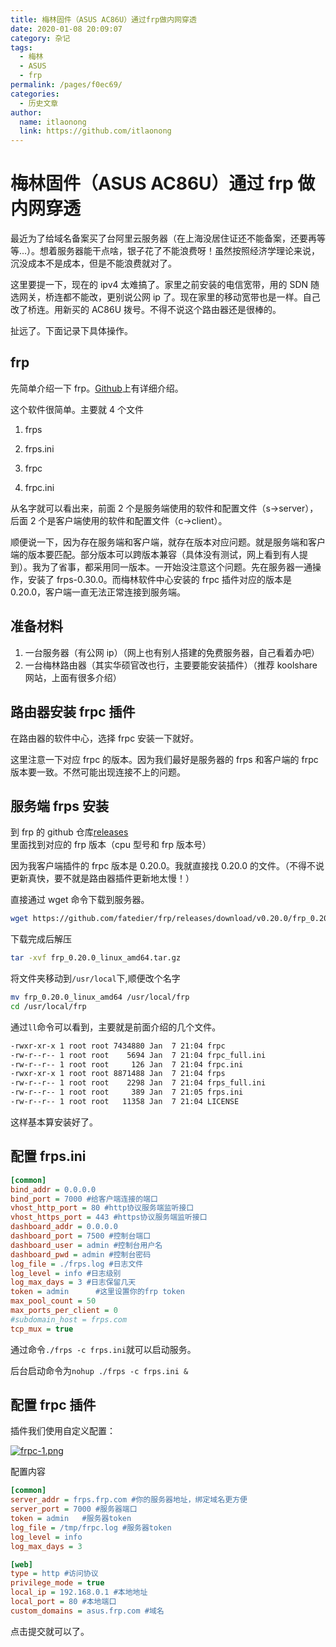 ```yaml
---
title: 梅林固件（ASUS AC86U）通过frp做内网穿透
date: 2020-01-08 20:09:07
category: 杂记
tags:
  - 梅林
  - ASUS
  - frp
permalink: /pages/f0ec69/
categories:
  - 历史文章
author:
  name: itlaonong
  link: https://github.com/itlaonong
---
```


# 梅林固件（ASUS AC86U）通过 frp 做内网穿透

最近为了给域名备案买了台阿里云服务器（在上海没居住证还不能备案，还要再等等...）。想着服务器能干点啥，银子花了不能浪费呀！虽然按照经济学理论来说，沉没成本不是成本，但是不能浪费就对了。

这里要提一下，现在的 ipv4 太难搞了。家里之前安装的电信宽带，用的 SDN 随选网关，桥连都不能改，更别说公网 ip 了。现在家里的移动宽带也是一样。自己改了桥连。用新买的 AC86U 拨号。不得不说这个路由器还是很棒的。

扯远了。下面记录下具体操作。

<!-- more -->

## frp

先简单介绍一下 frp。[Github](https://github.com/fatedier/frp)上有详细介绍。

这个软件很简单。主要就 4 个文件

1. frps

2. frps.ini

3. frpc

4. frpc.ini

从名字就可以看出来，前面 2 个是服务端使用的软件和配置文件（s->server），后面 2 个是客户端使用的软件和配置文件（c->client）。

顺便说一下，因为存在服务端和客户端，就存在版本对应问题。就是服务端和客户端的版本要匹配。部分版本可以跨版本兼容（具体没有测试，网上看到有人提到）。我为了省事，都采用同一版本。一开始没注意这个问题。先在服务器一通操作，安装了 frps-0.30.0。而梅林软件中心安装的 frpc 插件对应的版本是 0.20.0，客户端一直无法正常连接到服务端。

## 准备材料

1. 一台服务器（有公网 ip）（网上也有别人搭建的免费服务器，自己看着办吧）
2. 一台梅林路由器（其实华硕官改也行，主要要能安装插件）（推荐 koolshare 网站，上面有很多介绍）

## 路由器安装 frpc 插件

在路由器的软件中心，选择 frpc 安装一下就好。

这里注意一下对应 frpc 的版本。因为我们最好是服务器的 frps 和客户端的 frpc 版本要一致。不然可能出现连接不上的问题。

## 服务端 frps 安装

到 frp 的 github 仓库[releases](https://github.com/fatedier/frp/releases)里面找到对应的 frp 版本（cpu 型号和 frp 版本号）

因为我客户端插件的 frpc 版本是 0.20.0。我就直接找 0.20.0 的文件。（不得不说更新真快，要不就是路由器插件更新地太慢！）

直接通过 wget 命令下载到服务器。

```bash
wget https://github.com/fatedier/frp/releases/download/v0.20.0/frp_0.20.0_linux_amd64.tar.gz
```

下载完成后解压

```bash
tar -xvf frp_0.20.0_linux_amd64.tar.gz
```

将文件夹移动到`/usr/local`下,顺便改个名字

```bash
mv frp_0.20.0_linux_amd64 /usr/local/frp
cd /usr/local/frp
```

通过`ll`命令可以看到，主要就是前面介绍的几个文件。

```bash
-rwxr-xr-x 1 root root 7434880 Jan  7 21:04 frpc
-rw-r--r-- 1 root root    5694 Jan  7 21:04 frpc_full.ini
-rw-r--r-- 1 root root     126 Jan  7 21:04 frpc.ini
-rwxr-xr-x 1 root root 8871488 Jan  7 21:04 frps
-rw-r--r-- 1 root root    2298 Jan  7 21:04 frps_full.ini
-rw-r--r-- 1 root root     389 Jan  7 21:05 frps.ini
-rw-r--r-- 1 root root   11358 Jan  7 21:04 LICENSE
```

这样基本算安装好了。

## 配置 frps.ini

```ini
[common]
bind_addr = 0.0.0.0
bind_port = 7000 #给客户端连接的端口
vhost_http_port = 80 #http协议服务端监听接口
vhost_https_port = 443 #https协议服务端监听接口
dashboard_addr = 0.0.0.0
dashboard_port = 7500 #控制台端口
dashboard_user = admin #控制台用户名
dashboard_pwd = admin #控制台密码
log_file = ./frps.log #日志文件
log_level = info #日志级别
log_max_days = 3 #日志保留几天
token = admin      #这里设置你的frp token
max_pool_count = 50
max_ports_per_client = 0
#subdomain_host = frps.com
tcp_mux = true
```

通过命令`./frps -c frps.ini`就可以启动服务。

后台启动命令为`nohup ./frps -c frps.ini &`

## 配置 frpc 插件

插件我们使用自定义配置：

[![frpc-1.png](https://i.postimg.cc/GpqHSVVC/frpc-1.png)](https://postimg.cc/CZnhRPwP)

配置内容

```ini
[common]
server_addr = frps.frp.com #你的服务器地址，绑定域名更方便
server_port = 7000 #服务器端口
token = admin   #服务器token
log_file = /tmp/frpc.log #服务器token
log_level = info
log_max_days = 3

[web]
type = http #访问协议
privilege_mode = true
local_ip = 192.168.0.1 #本地地址
local_port = 80 #本地端口
custom_domains = asus.frp.com #域名
```

点击提交就可以了。
